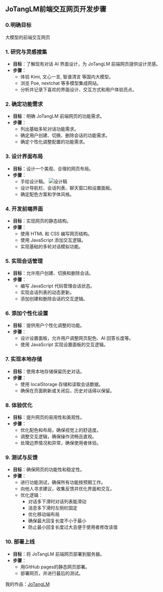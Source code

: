 ## JoTangLM前端交互网页开发步骤

### 0.明确目标
大模型的前端交互网页
### 1. 研究与灵感搜集
- **目标**：了解现有对话 AI 界面设计，为 JoTangLM 前端网页提供设计灵感。
- **步骤**：
  - 体验 Kimi, 文心一言, 智谱清言 等国内大模型。
  - 浏览 Poe, nextchat 等多模型集成网站。
  - 分析并记录下喜欢的界面设计、交互方式和用户体验亮点。

### 2. 确定功能需求
- **目标**：明确 JoTangLM 前端网页的功能需求。
- **步骤**：
  - 列出基础多轮对话功能需求。
  - 确定用户创建、切换、删除会话的功能需求。
  - 确定个性化调整配置的功能需求。

### 3. 设计界面布局
- **目标**：设计一个美观、合理的网页布局。
- **步骤**：
  - 手绘设计稿。
![设计稿](https://pic.imgdb.cn/item/67193b92d29ded1a8c338cff.jpg)
  - 设计导航栏、会话列表、聊天窗口和设置面板。
  - 确定配色方案和字体风格。

### 4. 开发前端界面
- **目标**：实现网页的静态结构。
- **步骤**：
  - 使用 HTML 和 CSS 编写网页结构。
  - 使用 JavaScript 添加交互逻辑。
  - 实现基础的多轮对话模拟功能。

### 5. 实现会话管理
- **目标**：允许用户创建、切换和删除会话。
- **步骤**：
  - 编写 JavaScript 代码管理会话状态。
  - 实现会话列表的动态更新。
  - 添加创建和删除会话的交互逻辑。

### 6. 添加个性化设置
- **目标**：提供用户个性化调整的功能。
- **步骤**：
  - 设计设置面板，允许用户调整网页配色、AI 回答长度等。
  - 使用 JavaScript 实现设置面板的交互逻辑。

### 7. 实现本地存储
- **目标**：使用本地存储保留历史对话。
- **步骤**：
  - 使用 localStorage 存储和读取会话数据。
  - 确保在页面刷新或关闭后，历史对话得以保留。

### 8. 体验优化
- **目标**：提升网页的易用性和美观性。
- **步骤**：
  - 优化配色和布局，确保视觉上的舒适度。
  - 调整交互逻辑，确保操作流畅且直观。
  - 处理边界情况和异常，确保使用者体验。

### 9. 测试与反馈
- **目标**：确保网页的功能性和稳定性。
- **步骤**：
  - 进行功能测试，确保所有功能按预期工作。
  - 向他人寻求建议，收集反馈并优化界面和交互。
  - 优化逻辑：
    - 对话多下滑时对话列表能滑动
    - 消息多下滑时左侧栏固定
    - 优化移动端布局
    - 确保最大回复长度不小于最小
    - 防止最小回复长度过大且便于使用者修改该值

### 10. 部署上线
- **目标**：将 JoTangLM 前端网页部署到服务器。
- **步骤**：
  - 用GitHub pages的静态网页部署。
  - 部署网页，并进行最后的测试。

我的作品：[JoTangLM](https://wang-max-cmyk.github.io/JoTangLM/)